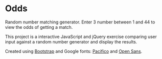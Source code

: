 # Odds

Random number matching generator. Enter 3 number between 1 and 44 to view the odds of getting a match.

This project is a interactive JavaScript and jQuery exercise comparing user input against a random number generator and display the results.

Created using [Bootstrap](http://getbootstrap.com/) and Google fonts: [Pacifico](https://www.google.com/fonts/specimen/Pacifico) and [Open Sans](https://www.google.com/fonts/specimen/Open+Sans).